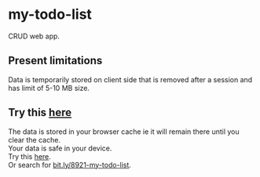 # my-todo-list
CRUD web app.
## Present limitations
Data is temporarily stored on client side that is removed after a session and has limit of 5-10 MB size.
## Try this <a href="https://main--shimmering-travesseiro-62592e.netlify.app/" target="_blank" >here</a>
The data is stored in your browser cache ie it will remain there until you clear the cache.<br>
Your data is safe in your device.<br> 
Try this <a href="https://main--shimmering-travesseiro-62592e.netlify.app/" target="_blank" >here</a>.<br>
Or search for <a href="https://main--shimmering-travesseiro-62592e.netlify.app/" target="_blank" >bit.ly/8921-my-todo-list</a>.
